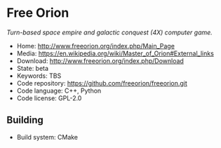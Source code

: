 # Free Orion

_Turn-based space empire and galactic conquest (4X) computer game._

- Home: http://www.freeorion.org/index.php/Main_Page
- Media: https://en.wikipedia.org/wiki/Master_of_Orion#External_links
- Download: http://www.freeorion.org/index.php/Download
- State: beta
- Keywords: TBS
- Code repository: https://github.com/freeorion/freeorion.git
- Code language: C++, Python
- Code license: GPL-2.0

## Building

- Build system: CMake

